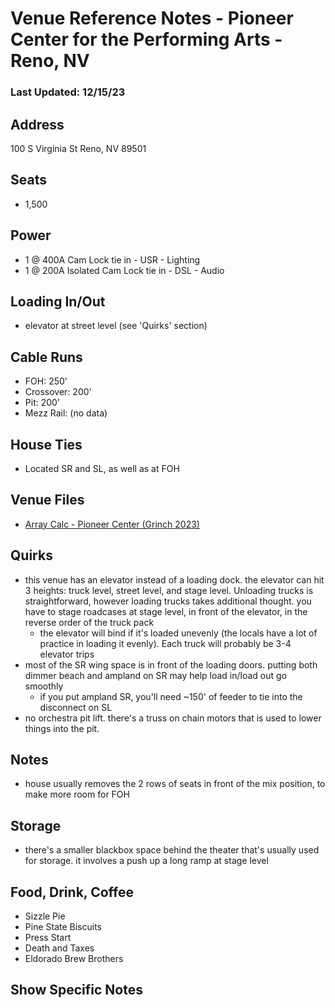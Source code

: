 # Venue Reference Notes - Pioneer Center for the Performing Arts - Reno, NV
### Last Updated: 12/15/23

## Address
100 S Virginia St
Reno, NV 89501


## Seats
* 1,500


## Power
* 1 @ 400A Cam Lock tie in - USR - Lighting
* 1 @ 200A Isolated Cam Lock tie in - DSL - Audio


## Loading In/Out
* elevator at street level (see 'Quirks' section)


## Cable Runs
* FOH: 250'
* Crossover: 200'
* Pit: 200'
* Mezz Rail: (no data)


## House Ties
* Located SR and SL, as well as at FOH


## Venue Files
* [Array Calc - Pioneer Center (Grinch 2023)](array%20calc%20files/Grinch%202023%20-%20Pioneer%20Center%20-%20Reno,%20NV.dbacv)


## Quirks
* this venue has an elevator instead of a loading dock. the elevator can hit 3 heights: truck level, street level, and stage level. Unloading trucks is straightforward, however loading trucks takes additional thought. you have to stage roadcases at stage level, in front of the elevator, in the reverse order of the truck pack
	* the elevator will bind if it's loaded unevenly (the locals have a lot of practice in loading it evenly). Each truck will probably be 3-4 elevator trips
* most of the SR wing space is in front of the loading doors. putting both dimmer beach and ampland on SR may help load in/load out go smoothly
	* if you put ampland SR, you'll need ~150' of feeder to tie into the disconnect on SL
* no orchestra pit lift. there's a truss on chain motors that is used to lower things into the pit.


## Notes
* house usually removes the 2 rows of seats in front of the mix position, to make more room for FOH


## Storage
* there's a smaller blackbox space behind the theater that's usually used for storage. it involves a push up a long ramp at stage level


## Food, Drink, Coffee
* Sizzle Pie
* Pine State Biscuits
* Press Start
* Death and Taxes
* Eldorado Brew Brothers

## Show Specific Notes